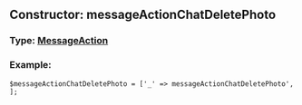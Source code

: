 ## Constructor: messageActionChatDeletePhoto  



### Type: [MessageAction](../types/MessageAction.md)

### Example:


```
$messageActionChatDeletePhoto = ['_' => messageActionChatDeletePhoto', ];
```